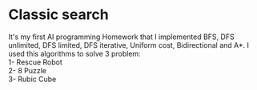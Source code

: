 # Classic search 
It's my first AI programming Homework that I implemented BFS, DFS unlimited, DFS limited, DFS iterative, Uniform cost, Bidirectional and  A*. I used this algorithms to solve 3 problem:   
1- Rescue Robot  
2- 8 Puzzle  
3- Rubic Cube  
